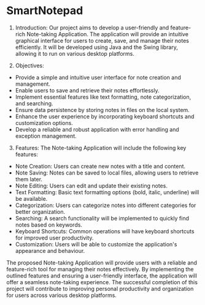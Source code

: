 # SmartNotepad
1. Introduction:
Our project aims to develop a user-friendly and feature-rich Note-taking Application. The application will provide an intuitive graphical interface for users to create, save, and manage their notes efficiently. It will be developed using Java and the Swing library, allowing it to run on various desktop platforms.

2. Objectives:
- Provide a simple and intuitive user interface for note creation and management.
- Enable users to save and retrieve their notes effortlessly.
- Implement essential features like text formatting, note categorization, and searching.
- Ensure data persistence by storing notes in files on the local system.
- Enhance the user experience by incorporating keyboard shortcuts and customization options.
- Develop a reliable and robust application with error handling and exception management.

3. Features:
The Note-taking Application will include the following key features:
- Note Creation: Users can create new notes with a title and content.
- Note Saving: Notes can be saved to local files, allowing users to retrieve them later.
- Note Editing: Users can edit and update their existing notes.
- Text Formatting: Basic text formatting options (bold, italic, underline) will be available.
- Categorization: Users can categorize notes into different categories for better organization.
- Searching: A search functionality will be implemented to quickly find notes based on keywords.
- Keyboard Shortcuts: Common operations will have keyboard shortcuts for improved user productivity.
- Customization: Users will be able to customize the application's appearance and behaviour.

The proposed Note-taking Application will provide users with a reliable and feature-rich tool for managing their notes effectively. By implementing the outlined features and ensuring a user-friendly interface, the application will offer a seamless note-taking experience. The successful completion of this project will contribute to improving personal productivity and organization for users across various desktop platforms.
